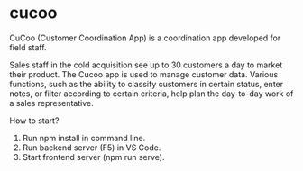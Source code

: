 # cucoo

CuCoo (Customer Coordination App) is a coordination app developed for field staff.

Sales staff in the cold acquisition see up to 30 customers a day to market their product.
The Cucoo app is used to manage customer data.
Various functions, such as the ability to classify customers in certain status, enter notes, or filter according to certain criteria, help plan the day-to-day work of a sales representative. 

How to start?

1. Run npm install in command line.
2. Run backend server (F5) in VS Code.
3. Start frontend server (npm run serve).
